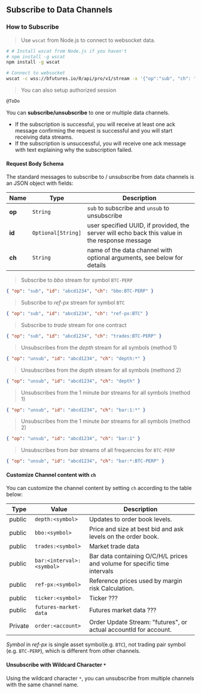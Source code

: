 ## Subscribe to Data Channels


### How to Subscribe

> Use `wscat` from Node.js to connect to websocket data.

```bash
# # Install wscat from Node.js if you haven't
# npm install -g wscat  
npm install -g wscat

# Connect to websocket
wscat -c wss://bfutures.io/0/api/pro/v1/stream -x '{"op":"sub", "ch": "depth:BTC-PERP"}'
```

> You can also setup authorized session

```bash
@ToDo
```

You can **subscribe/unsubscribe** to one or multiple data channels.

* If the subscription is successful, you will receive at least one ack message confirming the request is successful and you will start receiving data streams. 
* If the subscription is unsuccessful, you will receive one ack message with text explaining why the subscription failed. 

#### Request Body Schema 

The standard messages to subscribe to / unsubscribe from data channels is an JSON object with fields:

 Name  | Type               | Description                                                                                    
-------| ------------------ | ---------------------------------------------------------------------------------------------- 
**op** | `String`           | `sub` to subscribe and `unsub` to unsubscribe
**id** | `Optional[String]` | user specified UUID, if provided, the server will echo back this value in the response message 
**ch** | `String`           | name of the data channel with optional arguments, see below for details                        


> Subscribe to *bbo* stream for symbol `BTC-PERP`

```json
{ "op": "sub", "id": "abcd1234", "ch": "bbo:BTC-PERP" }
```

> Subscribe to *ref-px* stream for symbol `BTC`

```json
{ "op": "sub", "id": "abcd1234", "ch": "ref-px:BTC" }
```

> Subscribe to *trade* stream for one contract

```json
{ "op": "sub", "id": "abcd1234", "ch": "trades:BTC-PERP" }
```

> Unsubscribes from the *depth* stream for all symbols (method 1)

```json
{ "op": "unsub", "id": "abcd1234", "ch": "depth:*" }
```

> Unsubscribes from the *depth* stream for all symbols (methond 2)

```json
{ "op": "unsub", "id": "abcd1234", "ch": "depth" }
```

> Unsubscribes from the 1 minute *bar* streams for all symbols (method 1)

```json
{ "op": "unsub", "id": "abcd1234", "ch": "bar:1:*" }
```

> Unsubscribes from the 1 minute *bar* streams for all symbols (method 2)

```json
{ "op": "unsub", "id": "abcd1234", "ch": "bar:1" }
```

> Unsubscribes from *bar* streams of all frequencies for `BTC-PERP`

```json
{ "op": "unsub", "id": "abcd1234", "ch": "bar:*:BTC-PERP" }
```


#### Customize Channel content with `ch`

You can customize the channel content by setting `ch` according to the table below:

 Type    | Value                        | Description                                      
-------- | ---------------------------- | ------------------------------------------------ 
 public  | `depth:<symbol>`             | Updates to order book levels. 
 public  | `bbo:<symbol>`               | Price and size at best bid and ask levels on the order book.
 public  | `trades:<symbol>`            | Market trade data 
 public  | `bar:<interval>:<symbol>`    | Bar data containing O/C/H/L prices and volume for specific time intervals
 public  | `ref-px:<symbol>`            | Reference prices used by margin risk Calculation. 
 public  | `ticker:<symbol>`            | Ticker ???
 public  | `futures-market-data`        | Futures market data ???
 Private | `order:<account>`            | Order Update Stream: "futures", or actual accountId for account.

 *Symbol* in *ref-px* is single asset symbol(e.g. `BTC`), not trading pair symbol (e.g. `BTC-PERP`), which is different from other channels.

#### Unsubscribe with Wildcard Character `*`

Using the wildcard character `*`, you can unsubscribe from multiple channels with the same channel name.
 


